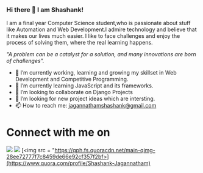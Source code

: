 ### Hi there 👋  I am Shashank!


I am a final year Computer Science student,who is passionate about stuff like Automation and Web Development.I admire technology and believe that it makes our lives much easier. I like to face challenges and enjoy the process of solving them, where the real learning happens.

*"A problem can be a catalyst for a solution, and many innovations are born of challenges".*

- 🔭 I’m currently working, learning and growing my skillset in Web Development and Competitive Programming.
- 🌱 I’m currently learning JavaScript and its frameworks.
- 👯 I’m looking to collaborate on Django Projects
- 🤔 I’m looking for new project ideas which are intersting.
- 📫 How to reach me: jagannathamshashank@gmail.com



# Connect with me on

[<img src="https://img.shields.io/badge/linkedin-%230077B5.svg?&style=for-the-badge&logo=linkedin&logoColor=white" />](https://www.linkedin.com/in/shashank-jagannatham-a8308815b/) [<img src = "https://img.shields.io/badge/instagram-%23E4405F.svg?&style=for-the-badge&logo=instagram&logoColor=white">](https://www.instagram.com/shashank.a2a) [<img src = "https://qph.fs.quoracdn.net/main-qimg-28ee72777f7c8459de66e92cf357f2bf>](https://www.quora.com/profile/Shashank-Jagannatham)
